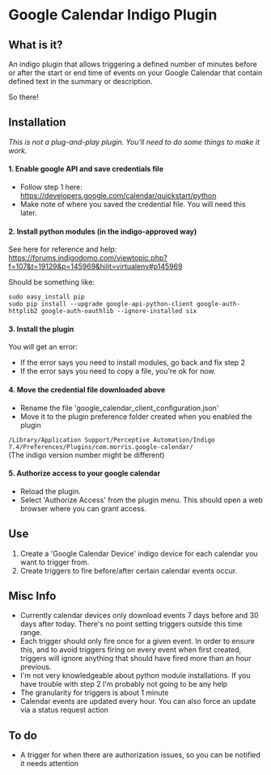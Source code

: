 # Google Calendar Indigo Plugin

## What is it?

An indigo plugin that allows triggering a defined number of minutes before or after the start or end time of events on your Google Calendar that contain defined text in the summary or description.

So there!

## Installation

*This is _not_ a plug-and-play plugin.  You'll need to do some things to make it work.*

#### 1. Enable google API and save credentials file

+ Follow step 1 here: https://developers.google.com/calendar/quickstart/python
+ Make note of where you saved the credential file.  You will need this later.

#### 2. Install python modules (in the indigo-approved way)

See here for reference and help: https://forums.indigodomo.com/viewtopic.php?f=107&t=19129&p=145969&hilit=virtualenv#p145969

Should be something like:

    sudo easy_install pip  
    sudo pip install --upgrade google-api-python-client google-auth-httplib2 google-auth-oauthlib --ignore-installed six

#### 3. Install the plugin
You will get an error:

+ If the error says you need to install modules, go back and fix step 2
+ If the error says you need to copy a file, you're ok for now.

#### 4. Move the credential file downloaded above

+ Rename the file 'google_calendar_client_configuration.json'
+ Move it to the plugin preference folder created when you enabled the plugin

`/Library/Application Support/Perceptive Automation/Indigo 7.4/Preferences/Plugins/com.morris.google-calendar/`  
(The indigo version number might be different)

#### 5. Authorize access to your google calendar

+ Reload the plugin.
+ Select 'Authorize Access' from the plugin menu.  This should open a web browser where you can grant access.

## Use

1. Create a 'Google Calendar Device' indigo device for each calendar you want to trigger from.
2. Create triggers to fire before/after certain calendar events occur.

## Misc Info

+ Currently calendar devices only download events 7 days before and 30 days after today.  There's no point setting triggers outside this time range.
+ Each trigger should only fire once for a given event. In order to ensure this, and to avoid triggers firing on every event when first created, triggers will ignore anything that should have fired more than an hour previous.
+ I'm not very knowledgeable about python module installations.  If you have trouble with step 2 I'm probably not going to be any help
+ The granularity for triggers is about 1 minute
+ Calendar events are updated every hour.  You can also force an update via a status request action

## To do

+ A trigger for when there are authorization issues, so you can be notified it needs attention

